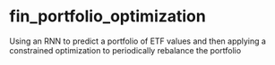 # fin_portfolio_optimization
Using an RNN to predict a portfolio of ETF values and then applying a constrained optimization to periodically rebalance the portfolio
